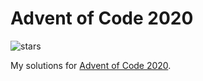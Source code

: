 # Advent of Code 2020

![stars](https://progress-bar.dev/29/?scale=50&title=⭐️&suffix=/50 "stars")

My solutions for [Advent of Code 2020](https://adventofcode.com/2020).
